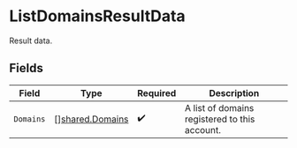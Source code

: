 # ListDomainsResultData

Result data.


## Fields

| Field                                                     | Type                                                      | Required                                                  | Description                                               |
| --------------------------------------------------------- | --------------------------------------------------------- | --------------------------------------------------------- | --------------------------------------------------------- |
| `Domains`                                                 | [][shared.Domains](../../../pkg/models/shared/domains.md) | :heavy_check_mark:                                        | A list of domains registered to this account.             |